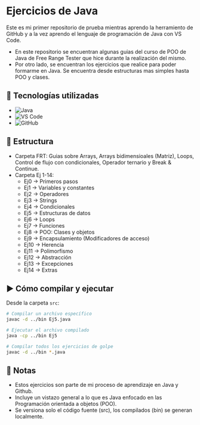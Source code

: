 # Ejercicios de Java

Este es mi primer repositorio de prueba mientras aprendo la herramiento de GitHub y a la vez aprendo el lenguaje de programación de Java con VS Code.
- En este repositorio se encuentran algunas guias del curso de POO de Java de Free Range Tester que hice durante la realización del mismo.
- Por otro lado, se encuentran los ejercicios que realice para poder formarme en Java. Se encuentra desde estructuras mas simples hasta POO y clases.

## 🚀 Tecnologías utilizadas
- ![Java](https://img.shields.io/badge/Java-21-red)
- ![VS Code](https://img.shields.io/badge/Editor-VS%20Code-blue)
- ![GitHub](https://img.shields.io/badge/GitHub-Repo-black)

## 📂 Estructura
- Carpeta FRT: Guias sobre Arrays, Arrays bidimensioales (Matriz), Loops, Control de flujo con condicionales, Operador ternario y Break & Continue.
- Carpeta Ej 1-14:
  - Ej0 → Primeros pasos 
  - Ej1 → Variables y constantes
  - Ej2 → Operadores
  - Ej3 → Strings
  - Ej4 → Condicionales
  - Ej5 → Estructuras de datos
  - Ej6 → Loops
  - Ej7 → Funciones
  - Ej8 → POO: Clases y objetos
  - Ej9 → Encapsulamiento (Modificadores de acceso)
  - Ej10 → Herencia
  - Ej11 → Polimorfismo
  - Ej12 → Abstracción
  - Ej13 → Excepciones
  - Ej14 → Extras

## ▶️ Cómo compilar y ejecutar
Desde la carpeta `src`:

```bash
# Compilar un archivo específico
javac -d ../bin Ej5.java

# Ejecutar el archivo compilado
java -cp ../bin Ej5

# Compilar todos los ejercicios de golpe
javac -d ../bin *.java

```

## 📝 Notas
- Estos ejercicios son parte de mi proceso de aprendizaje en Java y Github.
- Incluye un vistazo general a lo que es Java enfocado en las Programación orientada a objetos (POO).
- Se versiona solo el código fuente (src), los compilados (bin) se generan localmente.